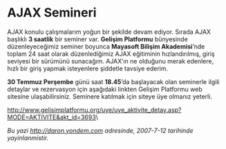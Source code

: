 # AJAX Semineri
AJAX konulu çalışmalarım yoğun bir şekilde devam ediyor. Sırada AJAX
başlıklı **3 saatlik** bir seminer var. **Gelişim Platformu** bünyesinde
düzenleyeceğimiz seminer boyunca **Mayasoft Bilişim Akademisi**’nde
toplam 24 saat olarak düzenlediğimiz AJAX eğitiminin hızlandırılmış,
giriş seviyesi bir sürümünü sunacağım. AJAX’ın ne olduğunu merak
edenlere, hızlı bir giriş yapmak isteyenlere şiddetle tavsiye ederim.

**30 Temmuz Perşembe** günü saat **18.45**’da başlayacak olan seminerle
ilgili detaylar ve rezervasyon için aşağıdaki linkten Gelişim Platformu
web sitesine ulaşabilirsiniz. Seminere katılmak için siteye üye olmanız
yeterli.

<http://www.gelisimplatformu.org/uye/uye_aktivite_detay.asp?MODE=AKTIVITE&akt_id=3693>\



*Bu yazi http://daron.yondem.com adresinde, 2007-7-12 tarihinde yayinlanmistir.*
